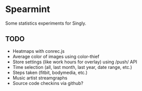 Spearmint
=========

Some statistics experiments for Singly.

TODO
----

- Heatmaps with conrec.js
- Average color of images using color-thief
- Store settings (like work hours for overlay) using /push/ API
- Time selection (all, last month, last year, date range, etc.)
- Steps taken (fitbit, bodymedia, etc.)
- Music artist streamgraphs
- Source code checkins via github?
